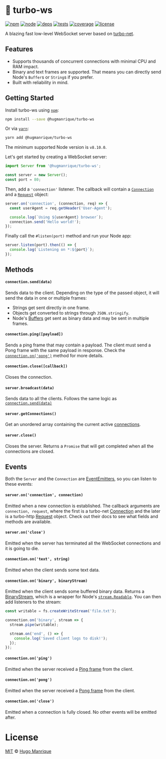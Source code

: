 # :dash: turbo-ws

[![npm][npm]][npm-url]
[![node][node]][node-url]
[![deps][deps]][deps-url]
[![tests][tests]][tests-url]
[![coverage][cover]][cover-url]
[![license][license]][license-url]

A blazing fast low-level WebSocket server based on [turbo-net](https://github.com/mafintosh/turbo-net).

## Features

* Supports thousands of concurrent connections with minimal CPU and RAM impact.
* Binary and text frames are supported. That means you can directly send Node's `Buffer`s or `String`s if you prefer.
* Built with reliability in mind.

## Getting Started

Install turbo-ws using [`npm`](https://www.npmjs.com/):

```bash
npm install --save @hugmanrique/turbo-ws
```

Or via [`yarn`](https://yarnpkg.com/en/package/@hugmanrique/turbo-ws):

```bash
yarn add @hugmanrique/turbo-ws
```

The minimum supported Node version is `v8.10.0`.

Let's get started by creating a WebSocket server:

```javascript
import Server from '@hugmanrique/turbo-ws';

const server = new Server();
const port = 80;
```

Then, add a `'connection'` listener. The callback will contain a [`Connection`](https://github.com/mafintosh/turbo-net#connectiononconnect) and a [`Request`](https://github.com/mafintosh/turbo-http#requrl) object:

```javascript
server.on('connection', (connection, req) => {
  const userAgent = req.getHeader('User-Agent');

  console.log(`Using ${userAgent} browser`);
  connection.send('Hello world!');
});
```

Finally call the `#listen(port)` method and run your Node app:

```javascript
server.listen(port).then(() => {
  console.log(`Listening on *:${port}`);
});
```

## Methods

#### `connection.send(data)`

Sends data to the client. Depending on the type of the passed object, it will send the data in one or multiple frames:

* Strings get sent directly in one frame.
* Objects get converted to strings through `JSON.stringify`.
* Node's [Buffers](https://nodejs.org/api/buffer.html) get sent as binary data and may be sent in multiple frames.

#### `connection.ping([payload])`

Sends a ping frame that may contain a payload. The client must send a Pong frame with the same payload in response. Check the [`connection.on('pong')`](#connectiononpong) method for more details.

#### `connection.close([callback])`

Closes the connection.

#### `server.broadcast(data)`

Sends data to all the clients. Follows the same logic as [`connection.send(data)`](#connectionsenddata)

#### `server.getConnections()`

Get an unordered array containing the current active [connections](https://github.com/mafintosh/turbo-net#connectiononconnect).

#### `server.close()`

Closes the server. Returns a `Promise` that will get completed when all the connections are closed.

## Events

Both the `Server` and the `Connection` are [EventEmitters](https://nodejs.org/api/events.html#events_class_eventemitter), so you can listen to these events:

#### `server.on('connection', connection)`

Emitted when a new connection is established. The callback arguments are `connection, request`, where the first is a turbo-net [Connection](https://github.com/mafintosh/turbo-net#connectiononconnect) and the later is a turbo-http [Request](https://github.com/mafintosh/turbo-http#requrl) object. Check out their docs to see what fields and methods are available.

#### `server.on('close')`

Emitted when the server has terminated all the WebSocket connections and it is going to die.

#### `connection.on('text', string)`

Emitted when the client sends some text data.

#### `connection.on('binary', binaryStream)`

Emitted when the client sends some buffered binary data. Returns a [BinaryStream](src/binaryStream.js), which is a wrapper for Node's [`stream.Readable`](https://nodejs.org/api/stream.html#stream_readable_streams). You can then add listeners to the stream:

```javascript
const writable = fs.createWriteStream('file.txt');

connection.on('binary', stream => {
  stream.pipe(writable);

  stream.on('end', () => {
    console.log('Saved client logs to disk!');
  });
});
```

#### `connection.on('ping')`

Emitted when the server received a [Ping frame](https://tools.ietf.org/html/rfc6455#section-5.5.2) from the client.

#### `connection.on('pong')`

Emitted when the server received a [Pong frame](https://tools.ietf.org/html/rfc6455#section-5.5.3) from the client.

#### `connection.on('close')`

Emitted when a connection is fully closed. No other events will be emitted after.

# License

[MIT](LICENSE) &copy; [Hugo Manrique](https://hugmanrique.me)

[npm]: https://img.shields.io/npm/v/@hugmanrique/turbo-ws.svg
[npm-url]: https://npmjs.com/package/@hugmanrique/turbo-ws
[node]: https://img.shields.io/node/v/@hugmanrique/turbo-ws.svg
[node-url]: https://nodejs.org
[deps]: https://img.shields.io/david/hugmanrique/turbo-ws.svg
[deps-url]: https://david-dm.org/hugmanrique/turbo-ws
[tests]: https://img.shields.io/travis/hugmanrique/turbo-ws/master.svg
[tests-url]: https://travis-ci.org/hugmanrique/turbo-ws
[license-url]: LICENSE
[license]: https://img.shields.io/github/license/hugmanrique/turbo-ws.svg
[cover]: https://img.shields.io/coveralls/hugmanrique/turbo-ws.svg
[cover-url]: https://coveralls.io/r/hugmanrique/turbo-ws/
